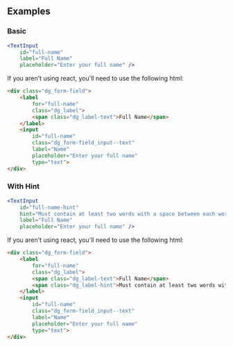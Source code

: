## Examples

### Basic

```jsx
<TextInput
    id="full-name"
    label="Full Name"
    placeholder="Enter your full name" />
```

If you aren't using react, you'll need to use the following html:

```html
<div class="dg_form-field">
    <label
        for="full-name"
        class="dg_label">
        <span class="dg_label-text">Full Name</span>
    </label>
    <input
        id="full-name"
        class="dg_form-field_input--text"
        label="Name"
        placeholder="Enter your full name"
        type="text">
</div>
```

### With Hint

```jsx
<TextInput
    id="full-name-hint"
    hint="Must contain at least two words with a space between each word."
    label="Full Name"
    placeholder="Enter your full name" />
```

If you aren't using react, you'll need to use the following html:

```html
<div class="dg_form-field">
    <label
        for="full-name"
        class="dg_label">
        <span class="dg_label-text">Full Name</span>
        <span class="dg_label-hint">Must contain at least two words with a space between each word.</span>
    </label>
    <input
        id="full-name"
        class="dg_form-field_input--text"
        label="Name"
        placeholder="Enter your full name"
        type="text">
</div>
```
